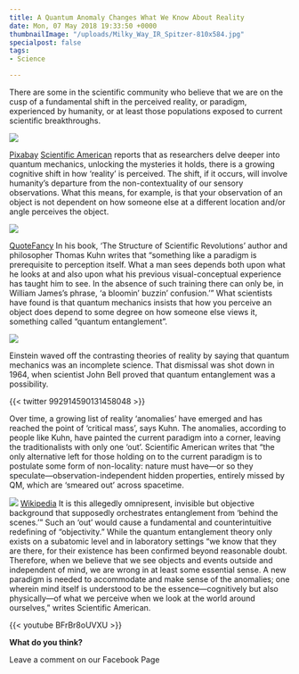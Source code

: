 ```yaml
---
title: A Quantum Anomaly Changes What We Know About Reality
date: Mon, 07 May 2018 19:33:50 +0000
thumbnailImage: "/uploads/Milky_Way_IR_Spitzer-810x584.jpg"
specialpost: false
tags:
- Science

---
```

There are some in the scientific community who believe that we are on the cusp of a fundamental shift in the perceived reality, or paradigm, experienced by humanity, or at least those populations exposed to current scientific breakthroughs. 

![](http://newsattorneys.staging.wpengine.com/wp-content/uploads/2018/05/researcher-2.png) 

[Pixabay](https://pixabay.com/en/photos/research/) [Scientific American](https://blogs.scientificamerican.com/observations/should-quantum-anomalies-make-us-rethink-reality/) reports that as researchers delve deeper into quantum mechanics, unlocking the mysteries it holds, there is a growing cognitive shift in how ‘reality’ is perceived. The shift, if it occurs, will involve humanity’s departure from the non-contextuality of our sensory observations. What this means, for example, is that your observation of an object is not dependent on how someone else at a different location and/or angle perceives the object. 

![](http://newsattorneys.staging.wpengine.com/wp-content/uploads/2018/05/warhol-perception-1024x576.jpg) 

[QuoteFancy](https://quotefancy.com/quote/946781/Andy-Warhol-Perception-precedes-reality) In his book, ‘The Structure of Scientific Revolutions’ author and philosopher Thomas Kuhn writes that “something like a paradigm is prerequisite to perception itself. What a man sees depends both upon what he looks at and also upon what his previous visual-conceptual experience has taught him to see. In the absence of such training there can only be, in William James’s phrase, ‘a bloomin’ buzzin’ confusion.’” What scientists have found is that quantum mechanics insists that how you perceive an object does depend to some degree on how someone else views it, something called “quantum entanglement”. 

![](http://newsattorneys.staging.wpengine.com/wp-content/uploads/2018/05/einstein-wikipedia-780x1024.jpg) 

Einstein waved off the contrasting theories of reality by saying that quantum mechanics was an incomplete science. That dismissal was shot down in 1964, when scientist John Bell proved that quantum entanglement was a possibility.

{{< twitter 992914590131458048 >}}

Over time, a growing list of reality ‘anomalies’ have emerged and has reached the point of ‘critical mass’, says Kuhn. The anomalies, according to people like Kuhn, have painted the current paradigm into a corner, leaving the traditionalists with only one ‘out’. Scientific American writes that “the only alternative left for those holding on to the current paradigm is to postulate some form of non-locality: nature must have—or so they speculate—observation-independent hidden properties, entirely missed by QM, which are ‘smeared out’ across spacetime. 

![](http://newsattorneys.staging.wpengine.com/wp-content/uploads/2018/05/Milky_Way_IR_Spitzer-1024x739.jpg) [Wikipedia](https://en.wikipedia.org/wiki/Milky_Way) It is this allegedly omnipresent, invisible but objective background that supposedly orchestrates entanglement from ‘behind the scenes.’” Such an ‘out’ would cause a fundamental and counterintuitive redefining of “objectivity.” While the quantum entanglement theory only exists on a subatomic level and in laboratory settings “we know that they are there, for their existence has been confirmed beyond reasonable doubt. Therefore, when we believe that we see objects and events outside and independent of mind, we are wrong in at least some essential sense. A new paradigm is needed to accommodate and make sense of the anomalies; one wherein mind itself is understood to be the essence—cognitively but also physically—of what we perceive when we look at the world around ourselves,” writes Scientific American. 

{{< youtube BFrBr8oUVXU >}}

**What do you think?**

Leave a comment on our Facebook Page